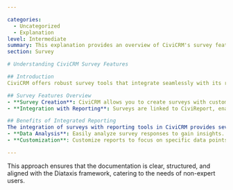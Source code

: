 ```yaml
---

categories:
  - Uncategorized
  - Explanation
level: Intermediate
summary: This explanation provides an overview of CiviCRM's survey features and their integration with reporting tools.
section: Survey

# Understanding CiviCRM Survey Features

## Introduction
CiviCRM offers robust survey tools that integrate seamlessly with its reporting features. Understanding how these components work together is essential for effective data analysis.

## Survey Features Overview
- **Survey Creation**: CiviCRM allows you to create surveys with custom questions and data sets.
- **Integration with Reporting**: Surveys are linked to CiviReport, enabling detailed analysis of responses.

## Benefits of Integrated Reporting
The integration of surveys with reporting tools in CiviCRM provides several benefits:
- **Data Analysis**: Easily analyze survey responses to gain insights.
- **Customization**: Customize reports to focus on specific data points or questions.

---
```


This approach ensures that the documentation is clear, structured, and aligned with the Diataxis framework, catering to the needs of non-expert users.
